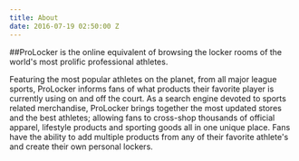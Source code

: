 ```yaml
---
title: About
date: 2016-07-19 02:50:00 Z
---
```


##ProLocker is the online equivalent of browsing the locker rooms of the world's most prolific professional athletes. 

Featuring the most popular athletes on the planet, from all major league sports, ProLocker informs fans of what products their favorite player is currently using on and off the court. As a search engine devoted to sports related merchandise, ProLocker brings together the most updated stores and the best athletes; allowing fans to cross-shop thousands of official apparel, lifestyle products and sporting goods all in one unique place. Fans have the ability to add multiple products from any of their favorite athlete's and create their own personal lockers.
